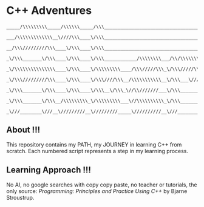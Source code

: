 # C++ Adventures

```
_____/\\\\\\\\\_____/\\\\\\_____/\\\____________________________________________________/\\\\_______________________________/\\\\\\\\\_____________________________        
 ___/\\\\\\\\\\\\\__\////\\\____\/\\\___________________________________________________\///\\____________________________/\\\////////______________________________       
  __/\\\/////////\\\____\/\\\____\/\\\_________________________________________/\\\_______/\\/___________________________/\\\/________________/\\\__________/\\\_____      
   _\/\\\_______\/\\\____\/\\\____\/\\\____________/\\\\\\\\___/\\/\\\\\\\___/\\\\\\\\\\\_\//_____/\\\\\\\\\\____________/\\\_________________\/\\\_________\/\\\_____     
    _\/\\\\\\\\\\\\\\\____\/\\\____\/\\\\\\\\\____/\\\/////\\\_\/\\\/////\\\_\////\\\////_________\/\\\//////____________\/\\\______________/\\\\\\\\\\\__/\\\\\\\\\\\_    
     _\/\\\/////////\\\____\/\\\____\/\\\////\\\__/\\\\\\\\\\\__\/\\\___\///_____\/\\\_____________\/\\\\\\\\\\___________\//\\\____________\/////\\\///__\/////\\\///__   
      _\/\\\_______\/\\\____\/\\\____\/\\\__\/\\\_\//\\///////___\/\\\____________\/\\\_/\\_________\////////\\\____________\///\\\______________\/\\\_________\/\\\_____  
       _\/\\\_______\/\\\__/\\\\\\\\\_\/\\\\\\\\\___\//\\\\\\\\\\_\/\\\____________\//\\\\\___________/\\\\\\\\\\______________\////\\\\\\\\\_____\///__________\///______ 
        _\///________\///__\/////////__\/////////_____\//////////__\///______________\/////___________\//////////__________________\/////////______________________________
```

## About !!!

This repository contains my PATH, my JOURNEY in learning C++ from scratch. 
Each numbered script represents a step in my learning process.

## Learning Approach !!!

No AI, no google searches with copy copy paste, no teacher or tutorials, 
the only source: *Programming: Principles and Practice Using C++* by Bjarne Stroustrup.
